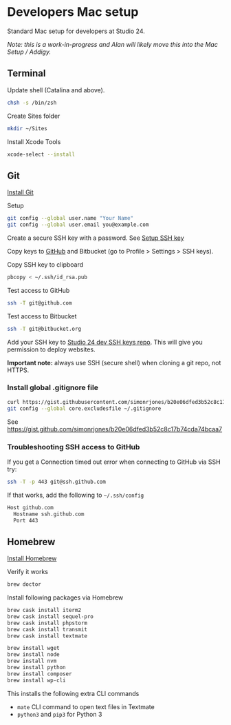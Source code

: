 # Developers Mac setup 

Standard Mac setup for developers at Studio 24.

_Note: this is a work-in-progress and Alan will likely move this into the Mac Setup / Addigy._

## Terminal

Update shell (Catalina and above).

```bash
chsh -s /bin/zsh
```

Create Sites folder

```bash
mkdir ~/Sites
```

Install Xcode Tools

```bash
xcode-select --install
```

## Git

[Install Git](https://git-scm.com/download/mac)

Setup

```bash
git config --global user.name "Your Name"
git config --global user.email you@example.com
```

Create a secure SSH key with a password. See [Setup SSH key](https://help.github.com/en/github/authenticating-to-github/generating-a-new-ssh-key-and-adding-it-to-the-ssh-agent)

Copy keys to [GitHub](https://github.com/settings/keys) and Bitbucket (go to Profile > Settings > SSH keys).

Copy SSH key to clipboard

```bash
pbcopy < ~/.ssh/id_rsa.pub
```

Test access to GitHub

```bash
ssh -T git@github.com
```

Test access to Bitbucket

```bash
ssh -T git@bitbucket.org
```

Add your SSH key to [Studio 24 dev SSH keys repo](https://bitbucket.org/studio24/ssh-keys). This will give you permission to deploy websites.

**Important note:** always use SSH (secure shell) when cloning a git repo, not HTTPS.

### Install global .gitignore file

```bash
curl https://gist.githubusercontent.com/simonrjones/b20e06dfed3b52c8c17b74cda74bcaa7/raw/b78800019c9c0dfdd0f815edacc06fc37e02bad3/.gitignore > ~/.gitignore 
git config --global core.excludesfile ~/.gitignore
```

See https://gist.github.com/simonrjones/b20e06dfed3b52c8c17b74cda74bcaa7

### Troubleshooting SSH access to GitHub

If you get a Connection timed out error when connecting to GitHub via SSH try:

```bash
ssh -T -p 443 git@ssh.github.com
```

If that works, add the following to `~/.ssh/config`

```bash
Host github.com
  Hostname ssh.github.com
  Port 443
```

## Homebrew

[Install Homebrew](https://brew.sh)

Verify it works

```bash
brew doctor
```

Install following packages via Homebrew

```bash
brew cask install iterm2
brew cask install sequel-pro
brew cask install phpstorm
brew cask install transmit
brew cask install textmate

brew install wget
brew install node
brew install nvm
brew install python
brew install composer
brew install wp-cli
```

This installs the following extra CLI commands

* `mate` CLI command to open text files in Textmate
* `python3` and `pip3` for Python 3

